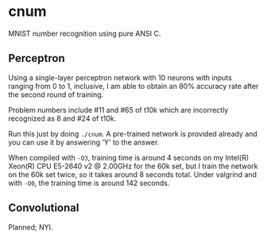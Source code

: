 # cnum

MNIST number recognition using pure ANSI C.

## Perceptron

Using a single-layer perceptron network with 10 neurons with inputs ranging from 0 to 1,
inclusive, I am able to obtain an 80% accuracy rate after the second round of training.

Problem numbers include #11 and #65 of t10k which are incorrectly recognized as 8 and #24 of t10k.

Run this just by doing `./cnum`. A pre-trained network is provided already and you can use it by answering 'Y' to the answer.

When compiled with `-O3`, training time is around 4 seconds on my Intel(R) Xeon(R) CPU E5-2640 v2 @ 2.00GHz
for the 60k set, but I train the network on the 60k set twice, so it takes around 8 seconds total.
Under valgrind and with `-O0`, the training time is around 142 seconds.

## Convolutional

Planned; NYI.
